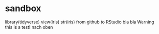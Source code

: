 # sandbox
library(tidyverse)
view(iris)
str(iris)
from github to RStudio
bla bla
Warning this is a test!
nach oben